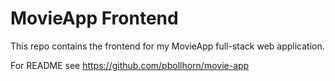 # MovieApp Frontend

This repo contains the frontend for my MovieApp full-stack web application.

For README see https://github.com/pbollhorn/movie-app